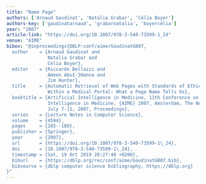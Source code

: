 ```yaml
---
title: "Name Page"
authors: ['Arnaud Gaudinat', 'Natalia Grabar', 'Célia Boyer']
authors-key: ['gaudinatarnaud', 'grabarnatalia', 'boyercélia']
year: "2007"
article-link: "https://doi.org/10.1007/978-3-540-73599-1_24"
venue: "AIME"
bibex: "@inproceedings{DBLP:conf/aime/GaudinatGB07,
  author    = {Arnaud Gaudinat and
               Natalia Grabar and
               Celia Boyer},
  editor    = {Riccardo Bellazzi and
               Ameen Abu{-}Hanna and
               Jim Hunter},
  title     = {Automatic Retrieval of Web Pages with Standards of Ethics and Trustworthiness
               Within a Medical Portal: What a Page Name Tells Us},
  booktitle = {Artificial Intelligence in Medicine, 11th Conference on Artificial
               Intelligence in Medicine, {AIME} 2007, Amsterdam, The Netherlands,
               July 7-11, 2007, Proceedings},
  series    = {Lecture Notes in Computer Science},
  volume    = {4594},
  pages     = {185--189},
  publisher = {Springer},
  year      = {2007},
  url       = {https://doi.org/10.1007/978-3-540-73599-1\_24},
  doi       = {10.1007/978-3-540-73599-1\_24},
  timestamp = {Sat, 19 Oct 2019 20:27:40 +0200},
  biburl    = {https://dblp.org/rec/conf/aime/GaudinatGB07.bib},
  bibsource = {dblp computer science bibliography, https://dblp.org}
}"
---
```

